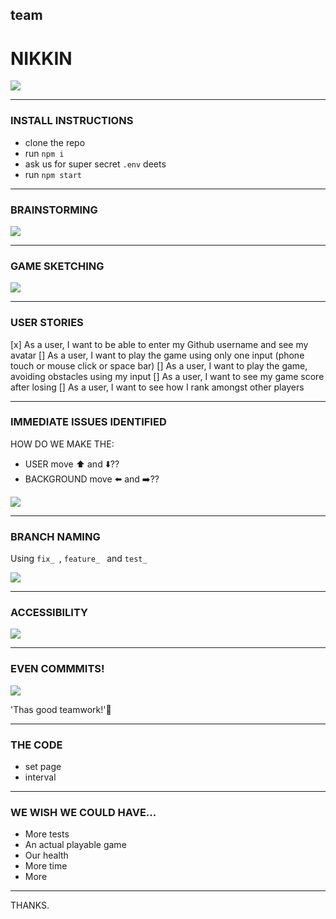 ## team 
# NIKKIN
![](https://i.imgur.com/i9241aP.jpg)

---

### INSTALL INSTRUCTIONS

* clone the repo
* run ```npm i```
* ask us for super secret ```.env``` deets
* run ```npm start```

---

### BRAINSTORMING

![](https://i.imgur.com/jWKU2xK.jpg)

---

### GAME SKETCHING

![](https://i.imgur.com/LBuBeDY.jpg)

---

### USER STORIES

[x] As a user, I want to be able to enter my Github username and see my avatar
[] As a user, I want to play the game using only one input (phone touch or mouse click or space bar)
[] As a user, I want to play the game, avoiding obstacles using my input 
[] As a user, I want to see my game score after losing
[] As a user, I want to see how I rank amongst other players

---

### IMMEDIATE ISSUES IDENTIFIED

HOW DO WE MAKE THE:
- USER move ⬆️ and ⬇️??
- BACKGROUND move ⬅️ and ➡️??

![](https://i.imgur.com/CgxQusg.jpg)

---

### BRANCH NAMING

Using ```fix_ ```,  ```feature_ ```  and ```test_```

![](https://i.imgur.com/2n4DbgZ.png)

---

### ACCESSIBILITY 

![](https://i.imgur.com/0MKJecD.png)

---

### EVEN COMMMITS!

![](https://i.imgur.com/Jh8vPbF.png)

'Thas good teamwork!'👏

---

### THE CODE

* set page
* interval

---

### WE WISH WE COULD HAVE...

* More tests
* An actual playable game
* Our health
* More time
* More 

---

THANKS.

